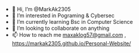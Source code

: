 - 👋 Hi, I’m @MarkAk2305
- 👀 I’m interested in Pograming & Cybersec 
- 🌱 I’m currently learning Bsc in Computer Science   
- 💞️ I’m looking to collaborate on anything
- 📫 How to reach me maxaklog57@gmail.com , https://markak2305.github.io/Personal-Website/

<!---
MarkAk2305/MarkAk2305 is a ✨ special ✨ repository because its `README.md` (this file) appears on your GitHub profile.
You can click the Preview link to take a look at your changes.
--->
